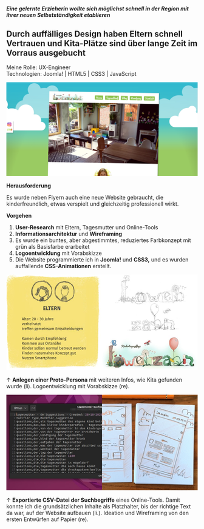 ##### Eine gelernte Erzieherin wollte sich möglichst schnell in der Region mit ihrer neuen Selbstständigkeit etablieren

## Durch auffälliges Design haben Eltern schnell Vertrauen und Kita-Plätze sind über lange Zeit im Vorraus ausgebucht

<p style="font-size: var(--fs-small-text); line-height: var(--lh-small-text); color: var(--col-gray)">Meine Rolle: UX-Engineer<br/>
Technologien: Joomla! | HTML5 | CSS3 | JavaScript</p>

![Website Kita Löwenzahn](../images/Website_Kita_Loew_web1.jpg)

**Herausforderung**

Es wurde neben Flyern auch eine neue Website gebraucht, die kinderfreundlich, etwas verspielt und gleichzeitig professionell wirkt.

**Vorgehen**

1. **User-Research** mit Eltern, Tagesmutter und Online-Tools
2. **Informationsarchitektur** und **Wireframing**
3. Es wurde ein buntes, aber abgestimmtes, reduziertes Farbkonzept mit grün als Basisfarbe erarbeitet
4. **Logoentwicklung** mit Vorabskizze
5. Die Website programmierte ich in **Joomla!** und **CSS3,** und es wurden auffallende **CSS-Animationen** erstellt.

![Proto-Persona der Eltern/Mütter](../images/ProtopersonaLoew.jpg)

<p style="font-size: var(--fs-small-text); line-height: var(--lh-small-text)">&#8593; <strong>Anlegen einer Proto-Persona</strong> mit weiteren Infos, wie Kita gefunden wurde (li). Logoentwicklung mit Vorabskizze (re).</p>

![Suchbegriffe im Bereich Tagesmütter](../images/LoewWireframe.jpg)

<p style="font-size: var(--fs-small-text); line-height: var(--lh-small-text)">&#8593; <strong>Exportierte CSV-Datei der Suchbegriffe</strong> eines Online-Tools. Damit konnte ich die grundsätzlichen Inhalte als Platzhalter, bis der richtige Text da war, auf der Website aufbauen (li.). Ideation und Wireframing von den ersten Entwürfen auf Papier (re).</p>
